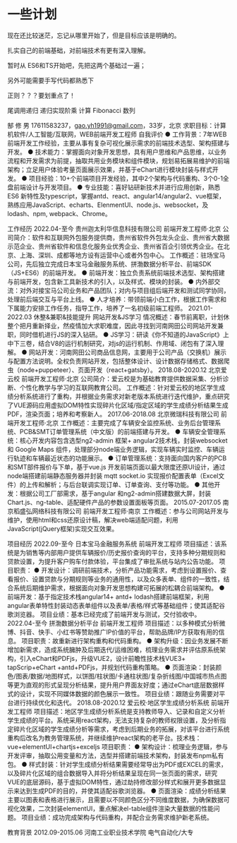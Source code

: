 # 一些计划

现在还比较迷茫，忘记从哪里开始了，但是目标应该是明确的。

扎实自己的前端基础，对前端技术有更有深入理解。

暂时从 ES6和TS开始吧，先把这两个基础过一遍；

另外可能需要手写代码都熟悉下

正则？？？要划重点了！

尾调用递归
递归实现阶乘
计算 Fibonacci 数列


郜 修   男
17611583237，gao.yh1991@gmail.com，33岁，北京
求职目标：计算机软件/人工智能/互联网，WEB前端开发工程师
自我评价
● 工作背景：7年WEB前端开发工作经验，主要从事有复杂可视化展示需求的前端技术选型、架构搭建与开发。
● 技术能力：掌握面向对象开发思想，具有用户思维和产品思维，以业务流程和开发需求为前提，抽取共用业务模块和组件模块，规划易拓展易维护的前端架构；立足用户体验考量页面展示效果，并基于eChart进行模块封装与样式开发。
● 项目经验：10+个前端项目开发经验，其中2个架构与代码重构、3个0-1全盘前端设计与开发项目。
● 专业技能：喜好钻研新技术并进行应用创新，熟悉 ES6 新特性及typescript，掌握antd、react、angular14/angular2、vue框架，熟练应用JavaScript、echarts、ElenmentUI、node.js、websocket，及lodash、npm, webpack、Chrome。

工作经历
2022.04-至今                               贵州迦太利华信息科技有限公司                前端开发工程师·北京
公司简介：软件和互联网外包服务提供商，贵州省软件外包龙头企业、贵州省大数据示范企业、贵州省软件和信息化服务业优秀企业、贵州省百企引领优秀企业。在北京、上海、深圳、成都等地方设有运营中心或者外包中心。
工作概述：驻场宝马公司，先后独立完成日本宝马金融服务系统、拼渤数据分析平台、前端SDK（JS+ES6）的前端开发。
● 前端开发：独立负责系统前端技术选型、架构搭建与前端开发，包含新工具新技术的引入，以及样式、模块的封装。
● 内外部交流：对外对接宝马公司业务和产品团队；对内与项目组后端开发和测试同学协同，处理前后端交互与平台上线。
● 人才培养：带领前端小白工作，根据工作需求和下属能力安排工作任务，指导工作，培养了一名初级前端工程师。
2021.01-2022.03                                休整&兼职&技能提升                       网站开发&JS学习
情况概述：春节前离职，计划休整个把月重新择业，然疫情加大求职难度，因此寻找到河南网田公司网站开发兼职，同时借机进行JS的深入钻研。
● JS学习：研读《你不知道的JavaScript》上中下三卷，结合V8的运行机制研究，对js的运行机制、作用域、闭包有了深入理解。
● 网站开发：河南网田公司商品信息网，主要用于公司产品（交换机）展示与配置方法说明。全权负责网站开发，包括整体设计、设计数据存储格式、数据爬虫（node+puppeteer）、页面开发（react+gatsby）。
2018.08-2020.12                                   北京爱云校                       前端开发工程师·北京
公司简介：爱云校是为基础教育提供数据采集、分析诊断、个性化教学与学习的互联网教育公司。
工作概述：针对爱云校的地区学生成绩分析系统进行了重构，并根据业务需求对新老版本系统进行迭代维护，重点研究了VUE源码应用虚拟DOM特性实现碎片化区域/指定区域的学生成绩分析结果生成PDF，渲染页面；培养和考察新人。
2017.06-2018.08                               北京微瑞科技有限公司                    前端开发工程师·北京
工作概述：主要完成了车辆安全监控系统、业务后台管理系统、PCB&SMT订单管理系统（中文版）的前端搭建与开发。
● 车辆安全管理系统：核心开发内容包含选型ng2-admin 框架+ angular2技术栈，封装websocket和 Google Maps 组件，处理部分node端业务逻辑，实现车辆实时监控、车辆运行轨迹和车辆最近状态的功能展示。
● 订单管理系统：支持面向国内客户的PCB和SMT部件报价与下单，基于vue.js 开发前端页面以最大限度还原UI设计，通过node端搭建前端静态服务器并封装 mqtt socket.io 实现报价配置表单（Excel文件）的上传和解析；与后台联调实现订单、订单查询、支付等功能。
● 其他开发：根据公司工厂部需求，基于angular 和ng2-admin搭建数据大屏，封装 Chart.js、ng-table、适配硬件产品的参数设置面板等页面。
2015.07-2017.05                            南京稻盛弘网络科技有限公司                 前端开发工程师·南京
工作概述：参与公司网站开发与维护，使用html和css还原设计稿，解决web端适配问题，利用JavaScript(jQuery框架)实现交互效果。

项目经历
2022.09-至今                                    日本宝马金融服务系统                        前端开发工程师
项目描述：该系统是为销售等内部用户提供车辆报价/历史报价查询的平台，支持多种分期规则和贷款设置，为提升客户购车付款体验，平台集成了审批系统与站内公告功能。
项目职责：
● 开发设计：调研前端技术，分析产品功能需求，考虑到设置报价、查看报价、设置贷款与分期规则等业务的通用性，以及众多表单、组件的一致性，结合系统后期维护需求，根据面向对象开发思想构建可拓展的松耦合前端架构。
● 前端开发：基于指定技术栈angular14+ antd+ lodash搭建前端框架，利用angular表单特性封装动态表单组件以及表单/表格/样式等基础组件；使其适配谷歌浏览器。
项目业绩：基本已经完成了前端开发与测试，交付验收中。
2022.04-至今                                     拼渤数据分析平台                          前端开发工程师
项目描述：以多种模式分析微博、抖音、快手、小红书等赞助推广IP价值的平台，帮助品牌/IP方获取有用的信息。
项目职责：故重新进行架构重构和代码重构。
● 架构升级：因业务发展不断增加新需求，造成系统臃肿及后期迭代/运维困难，梳理业务需求并评估原系统架构，引入eChart和PDFjs，升级VUE2，设计前瞻性技术栈VUE3+ tapScrip+eChart +antd+PDFjs，并规划代码重构策略。
● 页面渲染：封装颜色/图表/数据/地图样式，以饼图/柱状图/卡通柱状图/复杂折线图/中国城市热点图等更为直观的形式呈现分析结果，提升用户界面友好度；通过eChart底层数据样式的设计，实现不同媒体数据的颜色展示一致性。
项目业绩：跟随业务需要对平台进行持续优化和迭代。
2018.08-2020.12                             爱云校·地区学生成绩分析系统                     前端开发工程师
项目描述：地区学生成绩分析系统是支持教师导入、记录和自定义分析学生成绩的平台。系统采用react架构，无法支持复杂的教师权限设置，及分析指定碎片化区域的学生成绩分析等需求，考虑到后期业务的拓展，对该平台进行系统重构后改名为教务管理系统，并继续维护react架构的老平台。技术栈：vue+elementUI+chartjs+exceljs
项目职责：
● 架构设计：梳理业务逻辑，参与开发评审，抽取公用变量和方法，选型并搭建前端技术架构，封装发布npm私有包。
● 样式封装：针对学生成绩分析结果需要经常导出为PDF或EXCEL的需求，以及碎片化区域的组合数据导入并将分析结果呈现在同一张页面的需求，研究VUE的底层源码，基于虚拟DOM特性，通过劫持修改部分样式和展开更多数据显示来达到生成PDF的目的，并使其适配谷歌浏览器。
● 页面渲染：成绩分析结果主要以图表和表格进行展示，且需要以不同颜色区分不同维度数据，为确保数据可视化效果，二次封装elementUI，重点解决el-table组件渲染大量数据的性能问题。
项目业绩：成功完成架构与代码重构，并配合业务需求维护新老系统。

教育背景
2012.09-2015.06                            河南工业职业技术学院                           电气自动化/大专
